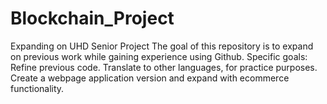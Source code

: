 # Blockchain_Project
Expanding on UHD Senior Project 
The goal of this repository is to expand on previous work while gaining experience using Github.
Specific goals:
Refine previous code. Translate to other languages, for practice purposes.
Create a webpage application version and expand with ecommerce functionality.
